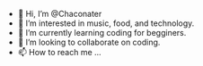 - 👋 Hi, I’m @Chaconater
- 👀 I’m interested in music, food, and technology.
- 🌱 I’m currently learning coding for begginers. 
- 💞️ I’m looking to collaborate on coding. 
- 📫 How to reach me ...

<!---
Chaconater/Chaconater is a ✨ special ✨ repository because its `README.md` (this file) appears on your GitHub profile.
You can click the Preview link to take a look at your changes.
--->
